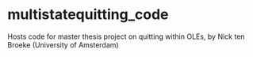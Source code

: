 # multistatequitting_code
Hosts code for master thesis project on quitting within OLEs, by Nick ten Broeke (University of Amsterdam)
